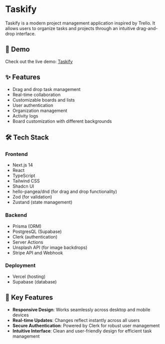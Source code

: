 # Taskify

Taskify is a modern project management application inspired by Trello. It allows
users to organize tasks and projects through an intuitive drag-and-drop
interface.

## 🚀 Demo

Check out the live demo: [Taskify](https://taskify-zeta-one.vercel.app)

## ✨ Features

- Drag and drop task management
- Real-time collaboration
- Customizable boards and lists
- User authentication
- Organization management
- Activity logs
- Board customization with different backgrounds

## 🛠️ Tech Stack

### Frontend

- Next.js 14
- React
- TypeScript
- Tailwind CSS
- Shadcn UI
- hello-pangea/dnd (for drag and drop functionality)
- Zod (for validation)
- Zustand (state management)

### Backend

- Prisma (ORM)
- PostgresQL (Supabase)
- Clerk (authentication)
- Server Actions
- Unsplash API (for image backdrops)
- Stripe API and Webhook

### Deployment

- Vercel (hosting)
- Supabase (database)

## 🔑 Key Features

- **Responsive Design**: Works seamlessly across desktop and mobile devices
- **Real-time Updates**: Changes reflect instantly across all users
- **Secure Authentication**: Powered by Clerk for robust user management
- **Intuitive Interface**: Clean and user-friendly design for efficient task
  management
